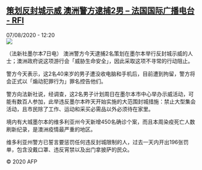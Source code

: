 <!--1596801323000-->
[策划反封城示威 澳洲警方逮捕2男 – 法国国际广播电台 - RFI](http://www.rfi.fr//cn/contenu/20200807-%E7%AD%96%E5%88%92%E5%8F%8D%E5%B0%81%E5%9F%8E%E7%A4%BA%E5%A8%81-%E6%BE%B3%E6%B4%B2%E8%AD%A6%E6%96%B9%E9%80%AE%E6%8D%952%E7%94%B7)
------

<div>07/08/2020 - 12:20</div><img src="https://s.rfi.fr/media/display/8c9acb3a-d89a-11ea-8bd5-005056bf87d6/w:310/p:16x9/int0013b.200807182002.jpg"><div class="t-content__body u-clearfix"><div class="m-interstitial"></div><p>（法新社墨尔本7日电）    澳洲警方今天逮捕2名策划在墨尔本举行反封城示威的人士；澳洲政府说这项游行会「威胁生命安全」，因此采取这项不寻常的行动阻止。</p><p>    警方今天表示，这2名40来岁的男子遭没收电脑和手机后，目前遭到拘留，警方将会正式以「煽动犯罪行为」罪名控告他们。</p><p>    警方向法新社说，经调查，这2名男子计划周日在墨尔本市中心举办示威活动，可能有数百人参加，此举违反墨尔本昨天开始实施的大范围封城措施：禁止大型集会活动，且市民除了工作、运动和采买必需品以外必须待在家里。</p><p>    境内有大城墨尔本的维多利亚州今天新增450名确诊个案，而且本周染疫死亡人数刷新纪录，是澳洲疫情最严重的地区。</p><p>    维多利亚州警方已誓言要惩罚任何违反封城限制的人，过去一天内开出196张罚单，包含没戴口罩、违反宵禁以及出门拿披萨的民众。</p><p class="t-copyright">© 2020 AFP</p>        </div>
